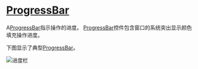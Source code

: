# [ProgressBar](https://docs.microsoft.com/en-us/dotnet/framework/wpf/controls/progressbar)

A[ProgressBar](https://docs.microsoft.com/zh-cn/dotnet/api/system.windows.controls.progressbar)指示操作的进度。 [ProgressBar](https://docs.microsoft.com/zh-cn/dotnet/api/system.windows.controls.progressbar)控件包含窗口的系统突出显示颜色填充操作进度。

下图显示了典型[ProgressBar](https://docs.microsoft.com/zh-cn/dotnet/api/system.windows.controls.progressbar)。

![进度栏](https://docs.microsoft.com/zh-cn/dotnet/framework/wpf/controls/media/ss-ctl-progressbar.gif)

